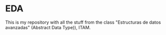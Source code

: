 # EDA
This is  my repository with all the stuff from the class "Estructuras de datos avanzadas" (Abstract Data Type)), ITAM.
